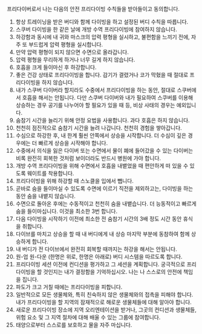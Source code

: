 
프리다이버로서 나는 다음의 안전 프리다이빙 수칙들을 받아들이고 동의합니다.

1. 항상 트레이닝을 받은 버디와 함께 다이빙을 하고 설정된 버디 수칙을 따릅니다.  
2. 스쿠버 다이빙을 한 같은 날에 개방 수역 프리다이빙에 참여하지 않습니다. 
3. 하강함과 동시에 내 귀와 마스크의 압력 평형을 실시하고, 불편함을 느끼기 전에, 자주 또 부드럽게 압력 평형을 실시합니다.  
4. 만약 압력 평형이 되지 않으면 수면으로 올라갑니다.  
5. 압력 평형을 무리하게 하거나 너무 길게 하지 않습니다.  
6. 호흡을 크게 들이마신 후 하강합니다.  
7. 좋은 건강 상태로 프리다이빙을 합니다. 감기가 결렸거나 코가 막혔을 때 절대로 프리다이빙을 하지 않습니다.  
8. 내가 스쿠버 다이버라 할지라도 수중에서 프리다이빙을 하는 동안, 절대로 스쿠버에서 호흡을 해서는 안됩니다. 다만 스쿠버 다이버와 내가 필요하여 스쿠버를 이용해 상승하는 경우 공기를 나누어야 할 필요가 있을 때 등, 비상 사태의 경우는 예외입니다.  
9. 숨참기 시간을 늘리기 위해 안정 요법을 사용합니다. 과다 호흡은 하지 않습니다.  
10. 천천히 점진적으로 숨참기 시간을 늘려 나갑니다. 천천히 경험을 쌓아갑니다.  
11. 수심으로 하강한 후, 내 한계 훨씬 안쪽에서 상승을 시작합니다. 더 수심이 깊은 경우에는 더 빠르게 상승을 시작해야 합니다.  
12. 수중에서 의식을 잃은 다이버 또는 수면에서 물이 폐에 들어갔을 수 있는 다이버는 비록 완전히 회복한 것처럼 보이더라도 반드시 병원에 가야 합니다.  
13. 개방 수역 프리다이빙을 위해 수면에서 호흡을 내뱉었을 때 편안하게 떠 있을 수 있도록 웨이트를 착용합니다.  
14. 프리다이빙을 위해 하강할 때 스노클을 입에서 뺍니다.  
15. 곧바로 숨을 들이마실 수 있도록 수면에 이르기 직전을 제외하고는, 다이빙을 하는 동안 숨을 내뱉지 않습니다.  
16. 수면으로 돌아온 후에는 수동적이고 천천히 숨을 내뱉습니다. 더 능동적이고 빠르게 숨을 들이마십니다. 이것을 최소한 3번 합니다.  
17. 다음 다이빙을 시작하기 이전에 최소한 전 숨참기 시간의 3배 정도 시간 동안 휴식을 취합니다.  
18. 다이브를 마치고 상승을 할 때 내 버디에게 내 상승 마지막 부분에 동참하여 함께 상승하게 합니다.  
19. 내 버디가 전 다이브에서 완전히 회복할 때까지는 하강을 해서는 안됩니다.  
20. 원-업 원-다운 (한명은 위로, 한명은 아래로) 버디 시스템을 따르도록 합니다.  
21. 프리다이빙 세션 이전에 컨디션을 평가하고 그 세션을 계획합니다. 궁극적으로 프리다이빙을 할 것인지는 내가 결정함을 기억하십시오. 나는 나 스스로의 안전에 책임을 집니다.  
22. 파도가 크고 거칠 때에는 프리다이빙을 피합니다.  
23. 일반적으로 모든 생물체와, 특히 친숙하지 않은 생물체와의 접촉을 피해야 합니다. 내가 프리다이빙을 할 지역의 잠재적으로 해로운 생물체들에 대해 알아야 합니다.  
24. 새로운 프리다이빙 장소에 지역 오리엔테이션을 받거나, 그곳의 컨디션과 생물체들, 위험 요소 및 그 지역 절차에 대해 배울 수 있는 그룹에 참여합니다.  
25. 태양으로부터 스스로를 보호하고 물을 자주 마십니다.